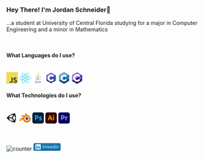 
### Hey There! I'm Jordan Schneider👋
<p>...a student at University of Central Florida studying for a major in Computer Engineering and a minor in Mathematics</p>

<br>

#### What Languages do I use?
<br>
<code><img height="30" src="assets/js.png"></code>
<code><img height="30" src="assets/react.png"></code>
<code><img height="30" src="assets/java.png"></code>
<code><img height="30" src="assets/c.png"></code>
<code><img height="30" src="assets/cpp.png"></code>
<code><img height="30" src="assets/cs.png"></code>

#### What Technologies do I use?
<br>
<code><img height="30" src="assets/unity.png"></code>
<code><img height="30" src="assets/blender.png"></code>
<code><img height="30" src="assets/photoshop.png"></code>
<code><img height="30" src="assets/illustrator.png"></code>
<code><img height="30" src="assets/premiere.png"></code>

<br>
<br>
<br>

![counter](https://ennf2r0mipze251.m.pipedream.net)
<a href="https://www.linkedin.com/in/jordanschneiderucf/"><img height="20" src="assets/linkedin.svg"></a>
